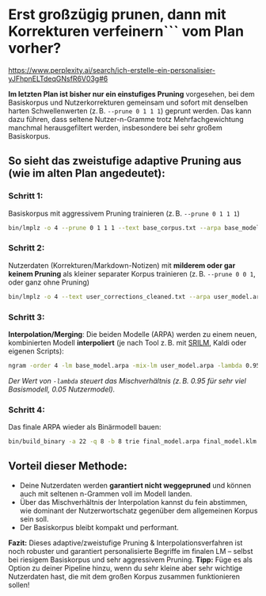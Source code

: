# Erst großzügig prunen, dann mit Korrekturen verfeinern``` vom Plan vorher?

https://www.perplexity.ai/search/ich-erstelle-ein-personalisier-yJFhpnELTdeqGNsfR6V03g#6

**Im letzten Plan ist bisher nur ein einstufiges Pruning** vorgesehen, bei dem Basiskorpus und Nutzerkorrekturen gemeinsam und sofort mit denselben harten Schwellenwerten (z. B. `--prune 0 1 1 1`) geprunt werden. Das kann dazu führen, dass seltene Nutzer-n-Gramme trotz Mehrfachgewichtung manchmal herausgefiltert werden, insbesondere bei sehr großem Basiskorpus.

## So sieht das **zweistufige adaptive Pruning** aus (wie im alten Plan angedeutet):

### **Schritt 1:**

Basiskorpus mit aggressivem Pruning trainieren
(z. B. `--prune 0 1 1 1`)

```bash
bin/lmplz -o 4 --prune 0 1 1 1 --text base_corpus.txt --arpa base_model.arpa
```


### **Schritt 2:**

Nutzerdaten (Korrekturen/Markdown-Notizen) mit **milderem oder gar keinem Pruning** als kleiner separater Korpus trainieren
(z. B. `--prune 0 0 1`, oder ganz ohne Pruning)

```bash
bin/lmplz -o 4 --text user_corrections_cleaned.txt --arpa user_model.arpa
```


### **Schritt 3:**

**Interpolation/Merging**: Die beiden Modelle (ARPA) werden zu einem neuen, kombinierten Modell **interpoliert**
(je nach Tool z. B. mit [SRILM](http://www.speech.sri.com/projects/srilm/manpages/interpolate-ngram-counts.html), Kaldi oder eigenen Scripts):

```bash
ngram -order 4 -lm base_model.arpa -mix-lm user_model.arpa -lambda 0.95 -write-lm final_model.arpa
```

*Der Wert von `-lambda` steuert das Mischverhältnis (z. B. 0.95 für sehr viel Basismodell, 0.05 Nutzermodel).*

### **Schritt 4:**

Das finale ARPA wieder als Binärmodell bauen:

```bash
bin/build_binary -a 22 -q 8 -b 8 trie final_model.arpa final_model.klm
```


## **Vorteil dieser Methode:**

- Deine Nutzerdaten werden **garantiert nicht weggepruned** und können auch mit seltenen n-Grammen voll im Modell landen.
- Über das Mischverhältnis der Interpolation kannst du fein abstimmen, wie dominant der Nutzerwortschatz gegenüber dem allgemeinen Korpus sein soll.
- Der Basiskorpus bleibt kompakt und performant.

**Fazit:**
Dieses adaptive/zweistufige Pruning \& Interpolationsverfahren ist noch robuster und garantiert personalisierte Begriffe im finalen LM – selbst bei riesigem Basiskorpus und sehr aggressivem Pruning.
**Tipp:** Füge es als Option zu deiner Pipeline hinzu, wenn du sehr kleine aber sehr wichtige Nutzerdaten hast, die mit dem großen Korpus zusammen funktionieren sollen!

